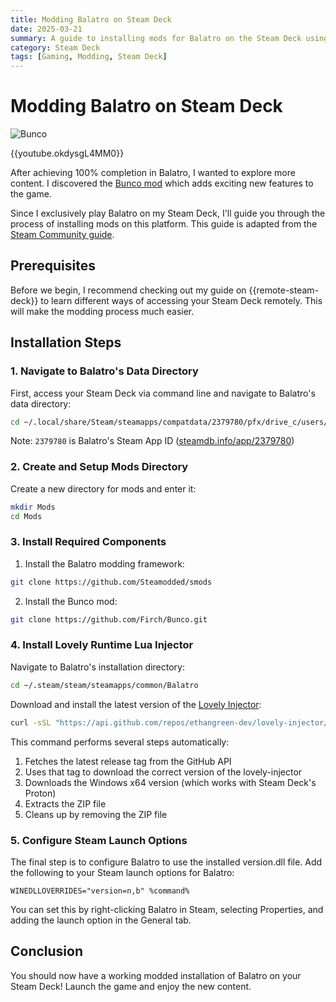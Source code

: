 ```yaml
---
title: Modding Balatro on Steam Deck
date: 2025-03-21
summary: A guide to installing mods for Balatro on the Steam Deck using the Bunco mod framework.
category: Steam Deck
tags: [Gaming, Modding, Steam Deck]
---
```


# Modding Balatro on Steam Deck

![Bunco](/images/bunco.png)

{{youtube.okdysgL4MM0}}

After achieving 100% completion in Balatro, I wanted to explore more content. I discovered the [Bunco mod](https://firch.github.io/BuncoWeb/) which adds exciting new features to the game.

Since I exclusively play Balatro on my Steam Deck, I'll guide you through the process of installing mods on this platform. This guide is adapted from the [Steam Community guide](https://steamcommunity.com/sharedfiles/filedetails/?id=3400691352).

## Prerequisites

Before we begin, I recommend checking out my guide on {{remote-steam-deck}} to learn different ways of accessing your Steam Deck remotely. This will make the modding process much easier.

## Installation Steps

### 1. Navigate to Balatro's Data Directory

First, access your Steam Deck via command line and navigate to Balatro's data directory:

```bash
cd ~/.local/share/Steam/steamapps/compatdata/2379780/pfx/drive_c/users/steamuser/AppData/Roaming/Balatro/
```

Note: `2379780` is Balatro's Steam App ID ([steamdb.info/app/2379780](https://steamdb.info/app/2379780/))

### 2. Create and Setup Mods Directory

Create a new directory for mods and enter it:

```bash
mkdir Mods
cd Mods
```

### 3. Install Required Components

1. Install the Balatro modding framework:
```bash
git clone https://github.com/Steamodded/smods
```

2. Install the Bunco mod:
```bash
git clone https://github.com/Firch/Bunco.git
```

### 4. Install Lovely Runtime Lua Injector

Navigate to Balatro's installation directory:

```bash
cd ~/.steam/steam/steamapps/common/Balatro
```

Download and install the latest version of the [Lovely Injector](https://github.com/ethangreen-dev/lovely-injector):

```bash
curl -sSL "https://api.github.com/repos/ethangreen-dev/lovely-injector/releases/latest" | jq -r '.tag_name' | xargs -I {} curl -sSL "https://github.com/ethangreen-dev/lovely-injector/releases/download/{}/lovely-x86_64-pc-windows-msvc.zip" -o lovely.zip && unzip lovely.zip && rm lovely.zip
```

This command performs several steps automatically:
1. Fetches the latest release tag from the GitHub API
2. Uses that tag to download the correct version of the lovely-injector
3. Downloads the Windows x64 version (which works with Steam Deck's Proton)
4. Extracts the ZIP file
5. Cleans up by removing the ZIP file

### 5. Configure Steam Launch Options

The final step is to configure Balatro to use the installed version.dll file. Add the following to your Steam launch options for Balatro:

```
WINEDLLOVERRIDES="version=n,b" %command%
```

You can set this by right-clicking Balatro in Steam, selecting Properties, and adding the launch option in the General tab.

## Conclusion

You should now have a working modded installation of Balatro on your Steam Deck! Launch the game and enjoy the new content.




